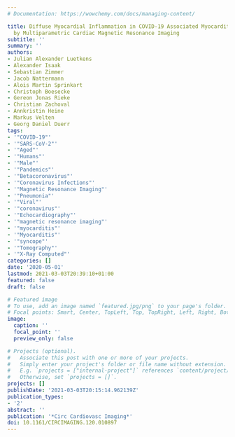 ```yaml
---
# Documentation: https://wowchemy.com/docs/managing-content/

title: Diffuse Myocardial Inflammation in COVID-19 Associated Myocarditis Detected
  by Multiparametric Cardiac Magnetic Resonance Imaging
subtitle: ''
summary: ''
authors:
- Julian Alexander Luetkens
- Alexander Isaak
- Sebastian Zimmer
- Jacob Nattermann
- Alois Martin Sprinkart
- Christoph Boesecke
- Gereon Jonas Rieke
- Christian Zachoval
- Annkristin Heine
- Markus Velten
- Georg Daniel Duerr
tags:
- '"COVID-19"'
- '"SARS-CoV-2"'
- '"Aged"'
- '"Humans"'
- '"Male"'
- '"Pandemics"'
- '"Betacoronavirus"'
- '"Coronavirus Infections"'
- '"Magnetic Resonance Imaging"'
- '"Pneumonia"'
- '"Viral"'
- '"coronavirus"'
- '"Echocardiography"'
- '"magnetic resonance imaging"'
- '"myocarditis"'
- '"Myocarditis"'
- '"syncope"'
- '"Tomography"'
- '"X-Ray Computed"'
categories: []
date: '2020-05-01'
lastmod: 2021-03-03T20:39:10+01:00
featured: false
draft: false

# Featured image
# To use, add an image named `featured.jpg/png` to your page's folder.
# Focal points: Smart, Center, TopLeft, Top, TopRight, Left, Right, BottomLeft, Bottom, BottomRight.
image:
  caption: ''
  focal_point: ''
  preview_only: false

# Projects (optional).
#   Associate this post with one or more of your projects.
#   Simply enter your project's folder or file name without extension.
#   E.g. `projects = ["internal-project"]` references `content/project/deep-learning/index.md`.
#   Otherwise, set `projects = []`.
projects: []
publishDate: '2021-03-03T20:15:14.962139Z'
publication_types:
- '2'
abstract: ''
publication: '*Circ Cardiovasc Imaging*'
doi: 10.1161/CIRCIMAGING.120.010897
---
```

